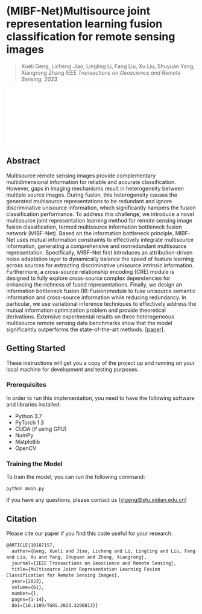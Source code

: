 # (MIBF-Net)Multisource joint representation learning fusion classification for remote sensing images

> Xueli Geng, Licheng Jiao, Lingling Li, Fang Liu, Xu Liu, Shuyuan Yang, Xiangrong Zhang
> *IEEE Transactions on Geoscience and Remote Sensing, 2023*

![MIBF-Net](img/framework.pdf)
## Abstract

Multisource remote sensing images provide complementary multidimensional information for reliable and accurate classification. However, gaps in imaging mechanisms result in heterogeneity between multiple source images. During fusion, this
heterogeneity causes the generated multisource representations to
be redundant and ignore discriminative unisource information,
which significantly hampers the fusion classification performance.
To address this challenge, we introduce a novel multisource joint
representation learning method for remote sensing image fusion
classification, termed multisource information bottleneck fusion
network (MIBF-Net). Based on the information bottleneck principle, MIBF-Net uses mutual information constraints to effectively
integrate multisource information, generating a comprehensive and nonredundant multisource representation. Specifically,
MIBF-Net first introduces an attribution-driven noise adaptation
layer to dynamically balance the speed of feature learning
across sources for extracting discriminative unisource intrinsic
information. Furthermore, a cross-source relationship encoding
(CRE) module is designed to fully explore cross-source complex
dependencies for enhancing the richness of fused representations. Finally, we design an information bottleneck fusion (IB-Fusion)module to fuse unisource semantic information and cross-source information while reducing redundancy. In particular, we use variational inference techniques to effectively address the mutual information optimization problem and provide theoretical derivations. Extensive experimental results on three heterogeneous multisource remote sensing data benchmarks show that the model significantly outperforms the state-of-the-art methods.
[[paper]](https://ieeexplore.ieee.org/abstract/document/10187157). 

## Getting Started

These instructions will get you a copy of the project up and running on your local machine for development and testing purposes.


### Prerequisites

In order to run this implementation, you need to have the following software and libraries installed:

- Python 3.7
- PyTorch 1.3
- CUDA (if using GPU)
- NumPy
- Matplotlib
- OpenCV


### Training the Model

To train the model, you can run the following command:

```
python main.py
```

If you have any questions, please contact us (xlgeng@stu.xidian.edu.cn)



## Citation

Please cite our paper if you find this code useful for your research.

```
@ARTICLE{10187157,
  author={Geng, Xueli and Jiao, Licheng and Li, Lingling and Liu, Fang and Liu, Xu and Yang, Shuyuan and Zhang, Xiangrong},
  journal={IEEE Transactions on Geoscience and Remote Sensing}, 
  title={Multisource Joint Representation Learning Fusion Classification for Remote Sensing Images}, 
  year={2023},
  volume={61},
  number={},
  pages={1-14},
  doi={10.1109/TGRS.2023.3296813}}
```
